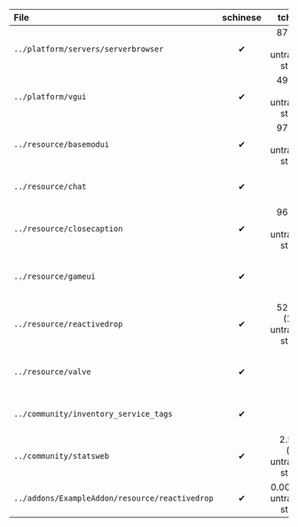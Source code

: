 | File | schinese | tchinese | french | german | italian | japanese | koreana | polish | portuguese | brazilian | russian | spanish | ukrainian | vietnamese |
|:- |:-:|:-:|:-:|:-:|:-:|:-:|:-:|:-:|:-:|:-:|:-:|:-:|:-:|:-:|
| `../platform/servers/serverbrowser` | ✔ | 87.097% (24 untranslated strings) | 87.097% (24 untranslated strings) | ✔ | ✔ | ✔ | 87.097% (24 untranslated strings) | 87.097% (24 untranslated strings) | ✔ | 0.000% (186 untranslated strings) | ✔ | 87.097% (24 untranslated strings) | 0.000% (186 untranslated strings) | 0.000% (186 untranslated strings) |
| `../platform/vgui` | ✔ | 49.457% (93 untranslated strings) | 49.457% (93 untranslated strings) | ✔ | ✔ | 79.891% (37 untranslated strings) | 49.457% (93 untranslated strings) | 55.978% (81 untranslated strings) | 49.457% (93 untranslated strings) | 0.000% (184 untranslated strings) | ✔ | 49.457% (93 untranslated strings) | 0.000% (184 untranslated strings) | 0.000% (184 untranslated strings) |
| `../resource/basemodui` | ✔ | 97.934% (27 untranslated strings) | 98.087% (25 untranslated strings) | ✔ | ✔ | ✔ | 96.404% (47 untranslated strings) | 98.011% (26 untranslated strings) | 99.923% (1 untranslated strings) | 98.929% (14 untranslated strings) | ✔ | 98.011% (26 untranslated strings) | 98.087% (25 untranslated strings) | 1.301% (1290 untranslated strings) |
| `../resource/chat` | ✔ | ✔ | ✔ | ✔ | ✔ | ✔ | ✔ | 0.000% (8 untranslated strings) | ✔ | ✔ | ✔ | ✔ | 0.000% (8 untranslated strings) | 87.500% (1 untranslated strings) |
| `../resource/closecaption` | ✔ | 96.150% (75 untranslated strings) | 96.253% (73 untranslated strings) | ✔ | ✔ | ✔ | 99.487% (10 untranslated strings) | 0.000% (1948 untranslated strings) | 94.097% (115 untranslated strings) | 0.000% (1948 untranslated strings) | ✔ | 0.000% (1948 untranslated strings) | 96.612% (66 untranslated strings) | 0.000% (1948 untranslated strings) |
| `../resource/gameui` | ✔ | ✔ | 98.512% (9 untranslated strings) | ✔ | ✔ | ✔ | 99.174% (5 untranslated strings) | 98.512% (9 untranslated strings) | ✔ | 99.835% (1 untranslated strings) | ✔ | 98.843% (7 untranslated strings) | 98.678% (8 untranslated strings) | 0.000% (605 untranslated strings) |
| `../resource/reactivedrop` | ✔ | 52.033% (1947 untranslated strings) | 65.164% (1414 untranslated strings) | ✔ | 99.951% (2 untranslated strings) | 99.458% (22 untranslated strings) | 77.236% (924 untranslated strings) | 49.101% (2066 untranslated strings) | 63.981% (1462 untranslated strings) | 92.461% (306 untranslated strings) | ✔ | 63.907% (1465 untranslated strings) | 60.729% (1594 untranslated strings) | 4.139% (3891 untranslated strings) |
| `../resource/valve` | ✔ | ✔ | 26.316% (196 untranslated strings) | ✔ | ✔ | 97.368% (7 untranslated strings) | 66.165% (90 untranslated strings) | 0.000% (266 untranslated strings) | 0.000% (266 untranslated strings) | ✔ | ✔ | 0.000% (266 untranslated strings) | 0.000% (266 untranslated strings) | 15.789% (224 untranslated strings) |
| `../community/inventory_service_tags` | ✔ | ✔ | 70.588% (5 untranslated strings) | ✔ | ✔ | ✔ | 70.588% (5 untranslated strings) | 70.588% (5 untranslated strings) | ✔ | 70.588% (5 untranslated strings) | ✔ | 70.588% (5 untranslated strings) | 70.588% (5 untranslated strings) | 70.588% (5 untranslated strings) |
| `../community/statsweb` | ✔ | 2.577% (189 untranslated strings) | 2.577% (189 untranslated strings) | ✔ | ✔ | 93.814% (12 untranslated strings) | 78.866% (41 untranslated strings) | 2.577% (189 untranslated strings) | 91.237% (17 untranslated strings) | 97.423% (5 untranslated strings) | ✔ | 2.577% (189 untranslated strings) | 2.577% (189 untranslated strings) | 2.577% (189 untranslated strings) |
| `../addons/ExampleAddon/resource/reactivedrop` | ✔ | 0.000% (39 untranslated strings) | 0.000% (39 untranslated strings) | ✔ | ✔ | ✔ | 0.000% (39 untranslated strings) | 0.000% (39 untranslated strings) | 0.000% (39 untranslated strings) | ✔ | ✔ | 0.000% (39 untranslated strings) | 0.000% (39 untranslated strings) | 0.000% (39 untranslated strings) |
